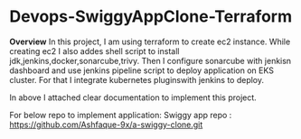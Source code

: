 # Devops-SwiggyAppClone-Terraform

**Overview**
In this project, I am using terraform to create ec2 instance. While creating ec2 I also addes shell script to install jdk,jenkins,docker,sonarcube,trivy. Then I configure sonarcube with jenkisn dashboard and use jenkins pipeline script to deploy application on EKS cluster. For that I integrate kubernetes pluginswith jenkins to deploy.

In above  I attached clear documentation to implement this project.

For below repo to implement application:
Swiggy app repo : https://github.com/Ashfaque-9x/a-swiggy-clone.git
